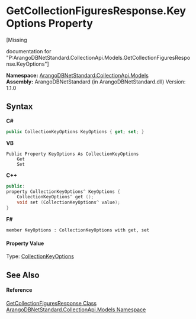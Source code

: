 # GetCollectionFiguresResponse.KeyOptions Property 
 

\[Missing <summary> documentation for "P:ArangoDBNetStandard.CollectionApi.Models.GetCollectionFiguresResponse.KeyOptions"\]

**Namespace:**&nbsp;<a href="eddef630-2e74-9b99-ee5b-91305adea48b">ArangoDBNetStandard.CollectionApi.Models</a><br />**Assembly:**&nbsp;ArangoDBNetStandard (in ArangoDBNetStandard.dll) Version: 1.1.0

## Syntax

**C#**<br />
``` C#
public CollectionKeyOptions KeyOptions { get; set; }
```

**VB**<br />
``` VB
Public Property KeyOptions As CollectionKeyOptions
	Get
	Set
```

**C++**<br />
``` C++
public:
property CollectionKeyOptions^ KeyOptions {
	CollectionKeyOptions^ get ();
	void set (CollectionKeyOptions^ value);
}
```

**F#**<br />
``` F#
member KeyOptions : CollectionKeyOptions with get, set

```


#### Property Value
Type: <a href="e3a7983a-b36d-09b3-3a47-669404986ae5">CollectionKeyOptions</a>

## See Also


#### Reference
<a href="fde7f7fe-97a5-d828-f355-47528ae88e00">GetCollectionFiguresResponse Class</a><br /><a href="eddef630-2e74-9b99-ee5b-91305adea48b">ArangoDBNetStandard.CollectionApi.Models Namespace</a><br />